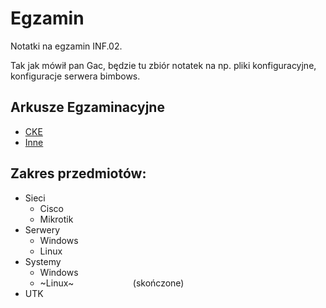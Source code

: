 # Egzamin
Notatki na egzamin INF.02.

Tak jak mówił pan Gac, będzie tu zbiór notatek na np. pliki konfiguracyjne, konfiguracje serwera bimbows.

## Arkusze Egzaminacyjne
- [CKE](https://arkusze.pl/egzamin-zawodowy-kwalifikacja-inf-02/)
- [Inne](https://egzamin-informatyk.pl/arkusze-praktyczne-inf02-ee08-sprzet-systemy-sieci/)

## Zakres przedmiotów:

- Sieci
  - Cisco
  - Mikrotik
- Serwery
  - Windows
  - Linux   
- Systemy
  - Windows
  - ~Linux~ $~~~~~~~~~~~~~~~~~~~~~~$ (skończone)
- UTK
